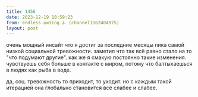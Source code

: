 ```yaml
---
title: 1456
date: 2023-12-19 18:59:23
from: endless шизing ⍼ (channel1162404975)
layout: post
---
```


очень мощный инсайт что я достиг за последние месяцы пика самой низкой социальной тревожности. заметил что так всё равно стало на то "что подумают другие". 
как же я смакую постоянно такие изменения. чувствуешь себя больше в контакте с миром, потому что балтыхаешься в людях как рыба в воде.

да, соц. тревожность то приходит, то уходит. но с каждым такой итерацией она глобально становится всё слабее и слабее.
